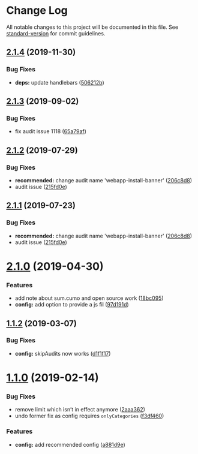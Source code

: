 # Change Log

All notable changes to this project will be documented in this file. See [standard-version](https://github.com/conventional-changelog/standard-version) for commit guidelines.

<a name="2.1.4"></a>
## [2.1.4](https://github.com/sumcumo/lighthouse-keeper/compare/v2.1.3...v2.1.4) (2019-11-30)


### Bug Fixes

* **deps:** update handlebars ([506212b](https://github.com/sumcumo/lighthouse-keeper/commit/506212b))



<a name="2.1.3"></a>
## [2.1.3](https://github.com/sumcumo/lighthouse-keeper/compare/v2.1.2...v2.1.3) (2019-09-02)


### Bug Fixes

* fix audit issue 1118 ([65a79af](https://github.com/sumcumo/lighthouse-keeper/commit/65a79af))



<a name="2.1.2"></a>
## [2.1.2](https://github.com/sumcumo/lighthouse-keeper/compare/v2.1.0...v2.1.2) (2019-07-29)


### Bug Fixes

* **recommended:** change audit name 'webapp-install-banner' ([206c8d8](https://github.com/sumcumo/lighthouse-keeper/commit/206c8d8))
* audit issue ([215fd0e](https://github.com/sumcumo/lighthouse-keeper/commit/215fd0e))



<a name="2.1.1"></a>
## [2.1.1](https://github.com/sumcumo/lighthouse-keeper/compare/v2.1.0...v2.1.1) (2019-07-23)


### Bug Fixes

* **recommended:** change audit name 'webapp-install-banner' ([206c8d8](https://github.com/sumcumo/lighthouse-keeper/commit/206c8d8))
* audit issue ([215fd0e](https://github.com/sumcumo/lighthouse-keeper/commit/215fd0e))



<a name="2.1.0"></a>
# [2.1.0](https://github.com/sumcumo/lighthouse-keeper/compare/v1.1.2...v2.1.0) (2019-04-30)


### Features

* add note about sum.cumo and open source work ([18bc095](https://github.com/sumcumo/lighthouse-keeper/commit/18bc095))
* **config:** add option to provide a js fil ([97d191d](https://github.com/sumcumo/lighthouse-keeper/commit/97d191d))



<a name="1.1.2"></a>
## [1.1.2](https://github.com/sumcumo/lighthouse-keeper/compare/v1.1.0...v1.1.2) (2019-03-07)


### Bug Fixes

* **config:** skipAudits now works ([d1f1f17](https://github.com/sumcumo/lighthouse-keeper/commit/d1f1f17))



<a name="1.1.0"></a>
# [1.1.0](https://github.com/sumcumo/lighthouse-keeper/compare/v1.0.0...v1.1.0) (2019-02-14)


### Bug Fixes

* remove limit which isn’t in effect anymore ([2aaa362](https://github.com/sumcumo/lighthouse-keeper/commit/2aaa362))
* undo former fix as config requires `onlyCategories` ([f3df460](https://github.com/sumcumo/lighthouse-keeper/commit/f3df460))


### Features

* **config:** add recommended config ([a881d9e](https://github.com/sumcumo/lighthouse-keeper/commit/a881d9e))

